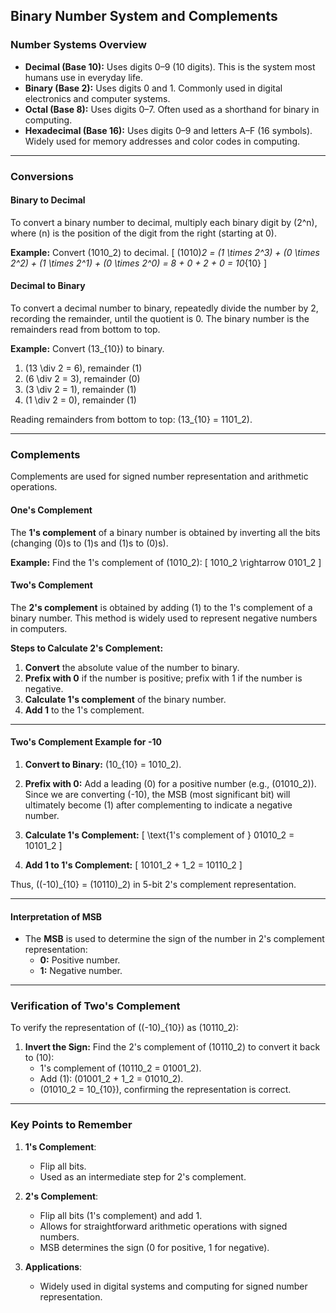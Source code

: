 ## Binary Number System and Complements

### Number Systems Overview

- **Decimal (Base 10):** Uses digits 0–9 (10 digits). This is the system most humans use in everyday life.
- **Binary (Base 2):** Uses digits 0 and 1. Commonly used in digital electronics and computer systems.
- **Octal (Base 8):** Uses digits 0–7. Often used as a shorthand for binary in computing.
- **Hexadecimal (Base 16):** Uses digits 0–9 and letters A–F (16 symbols). Widely used for memory addresses and color codes in computing.

---

### Conversions

#### **Binary to Decimal**
To convert a binary number to decimal, multiply each binary digit by \(2^n\), where \(n\) is the position of the digit from the right (starting at 0).

**Example:**
Convert \(1010_2\) to decimal.
\[
(1010)_2 = (1 \times 2^3) + (0 \times 2^2) + (1 \times 2^1) + (0 \times 2^0) = 8 + 0 + 2 + 0 = 10_{10}
\]

#### **Decimal to Binary**
To convert a decimal number to binary, repeatedly divide the number by 2, recording the remainder, until the quotient is 0. The binary number is the remainders read from bottom to top.

**Example:**
Convert \(13_{10}\) to binary.

1. \(13 \div 2 = 6\), remainder \(1\)
2. \(6 \div 2 = 3\), remainder \(0\)
3. \(3 \div 2 = 1\), remainder \(1\)
4. \(1 \div 2 = 0\), remainder \(1\)

Reading remainders from bottom to top: \(13_{10} = 1101_2\).

---

### Complements

Complements are used for signed number representation and arithmetic operations.

#### **One's Complement**
The **1's complement** of a binary number is obtained by inverting all the bits (changing \(0\)s to \(1\)s and \(1\)s to \(0\)s).

**Example:**
Find the 1's complement of \(1010_2\):
\[
1010_2 \rightarrow 0101_2
\]

#### **Two's Complement**
The **2's complement** is obtained by adding \(1\) to the 1's complement of a binary number. This method is widely used to represent negative numbers in computers.

**Steps to Calculate 2's Complement:**
1. **Convert** the absolute value of the number to binary.
2. **Prefix with 0** if the number is positive; prefix with 1 if the number is negative.
3. **Calculate 1's complement** of the binary number.
4. **Add 1** to the 1's complement.

---

#### **Two's Complement Example for -10**

1. **Convert to Binary:**
   \(10_{10} = 1010_2\).

2. **Prefix with 0:** 
   Add a leading \(0\) for a positive number (e.g., \(01010_2\)). Since we are converting \(-10\), the MSB (most significant bit) will ultimately become \(1\) after complementing to indicate a negative number.

3. **Calculate 1's Complement:**
   \[
   \text{1's complement of } 01010_2 = 10101_2
   \]

4. **Add 1 to 1's Complement:**
   \[
   10101_2 + 1_2 = 10110_2
   \]

Thus, \((-10)_{10} = (10110)_2\) in 5-bit 2's complement representation.

---

#### **Interpretation of MSB**
- The **MSB** is used to determine the sign of the number in 2's complement representation:
  - **0:** Positive number.
  - **1:** Negative number.

---

### Verification of Two's Complement
To verify the representation of \((-10)_{10}\) as \(10110_2\):

1. **Invert the Sign:**
   Find the 2's complement of \(10110_2\) to convert it back to \(10\):
   - 1's complement of \(10110_2 = 01001_2\).
   - Add \(1\): \(01001_2 + 1_2 = 01010_2\).
   - \(01010_2 = 10_{10}\), confirming the representation is correct.

---

### Key Points to Remember
1. **1's Complement**:
   - Flip all bits.
   - Used as an intermediate step for 2's complement.

2. **2's Complement**:
   - Flip all bits (1's complement) and add 1.
   - Allows for straightforward arithmetic operations with signed numbers.
   - MSB determines the sign (0 for positive, 1 for negative).

3. **Applications**:
   - Widely used in digital systems and computing for signed number representation.